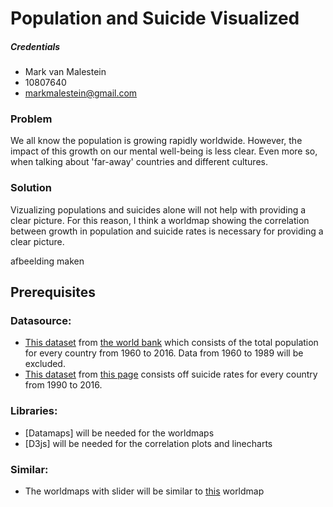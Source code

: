 # Population and Suicide Visualized
##### Credentials
* Mark van Malestein
* 10807640
* markmalestein@gmail.com

### Problem
We all know the population is growing rapidly worldwide. However, the impact of this growth on our mental well-being is less clear. Even more so, when talking about 'far-away' countries and different cultures. 

### Solution
Vizualizing populations and suicides alone will not help with providing a clear picture. For this reason, I think a worldmap showing the correlation between growth in population and suicide rates is necessary for providing a clear picture. 

afbeelding maken

## Prerequisites
### Datasource:
* [This dataset](/data/population) from [the world bank](https://data.worldbank.org/indicator/SP.POP.TOTL) which consists of the total population for every country from 1960 to 2016. Data from 1960 to 1989 will be excluded. 
* [This dataset](/data/suicide) from [this page](https://ourworldindata.org/suicide) consists off suicide rates for every country from 1990 to 2016.

### Libraries:
* [Datamaps] will be needed for the worldmaps
* [D3js] will be needed for the correlation plots and linecharts

### Similar:
* The worldmaps with slider will be similar to [this](https://data.worldbank.org/indicator/SP.POP.TOTL?view=map) worldmap
